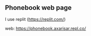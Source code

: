 ## Phonebook web page

I use replit (https://replit.com/)

web: https://phonebook.axarisar.repl.co/ 